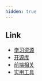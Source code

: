 ```yaml
---
hidden: true
---
```


## Link
* [学习资源](./学习资源.md)
* [开源库](./开源库.md)
* [前端相关](./前端相关.md)
* [实用工具](./实用工具.md)
